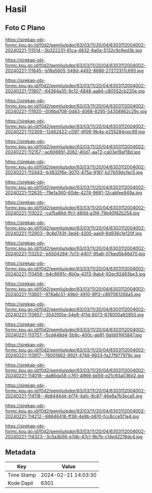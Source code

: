 # Hasil

## Foto C Plano

https://sirekap-obj-formc.kpu.go.id/f0d2/pemilu/pdpr/63/03/11/20/04/6303112004002-20240221-111514--3b322231-61ca-4832-8a0a-5132c9c6ed3b.jpg

https://sirekap-obj-formc.kpu.go.id/f0d2/pemilu/pdpr/63/03/11/20/04/6303112004002-20240221-111645--b18a5605-549d-4492-8686-27272317c695.jpg

https://sirekap-obj-formc.kpu.go.id/f0d2/pemilu/pdpr/63/03/11/20/04/6303112004002-20240221-111807--64364a35-9c12-4848-aa84-c80552cb220e.jpg

https://sirekap-obj-formc.kpu.go.id/f0d2/pemilu/pdpr/63/03/11/20/04/6303112004002-20240221-111920--006bd708-0d43-4068-8295-54358862c29c.jpg

https://sirekap-obj-formc.kpu.go.id/f0d2/pemilu/pdpr/63/03/11/20/04/6303112004002-20240221-112309--12462422-c097-4f09-9b4a-e255284cec99.jpg

https://sirekap-obj-formc.kpu.go.id/f0d2/pemilu/pdpr/63/03/11/20/04/6303112004002-20240221-112157--ac60695f-2062-40d7-aa72-ca03e19af18d.jpg

https://sirekap-obj-formc.kpu.go.id/f0d2/pemilu/pdpr/63/03/11/20/04/6303112004002-20240221-112443--b3832f6e-3070-475a-9187-b27b59dcfec5.jpg

https://sirekap-obj-formc.kpu.go.id/f0d2/pemilu/pdpr/63/03/11/20/04/6303112004002-20240221-112635--79e1a360-60de-4274-9661-12cabfee949a.jpg

https://sirekap-obj-formc.kpu.go.id/f0d2/pemilu/pdpr/63/03/11/20/04/6303112004002-20240221-113022--ca15a86d-ffc1-480d-a3f4-79e40f42b254.jpg

https://sirekap-obj-formc.kpu.go.id/f0d2/pemilu/pdpr/63/03/11/20/04/6303112004002-20240221-112903--9c8d743f-3ed4-4205-aae9-8d936cfe120f.jpg

https://sirekap-obj-formc.kpu.go.id/f0d2/pemilu/pdpr/63/03/11/20/04/6303112004002-20240221-113252--b5504284-7cf3-4407-95a6-07bed5b46d70.jpg

https://sirekap-obj-formc.kpu.go.id/f0d2/pemilu/pdpr/63/03/11/20/04/6303112004002-20240221-113456--b4c8691c-6b0a-4313-9ab4-92ec92463be3.jpg

https://sirekap-obj-formc.kpu.go.id/f0d2/pemilu/pdpr/63/03/11/20/04/6303112004002-20240221-113601--978a6c51-49b0-4910-8ff2-c897061266a5.jpg

https://sirekap-obj-formc.kpu.go.id/f0d2/pemilu/pdpr/63/03/11/20/04/6303112004002-20240221-113657--3543105e-54e8-411d-8073-676005a92850.jpg

https://sirekap-obj-formc.kpu.go.id/f0d2/pemilu/pdpr/63/03/11/20/04/6303112004002-20240221-113757--5cd448d4-5b9c-400c-ab81-9a1d01f45847.jpg

https://sirekap-obj-formc.kpu.go.id/f0d2/pemilu/pdpr/63/03/11/20/04/6303112004002-20240221-113917--76001662-992f-4748-9933-fa27f977979c.jpg

https://sirekap-obj-formc.kpu.go.id/f0d2/pemilu/pdpr/63/03/11/20/04/6303112004002-20240221-114018--da86da58-c761-4969-bb59-e21c93a036d2.jpg

https://sirekap-obj-formc.kpu.go.id/f0d2/pemilu/pdpr/63/03/11/20/04/6303112004002-20240221-114118--4b8444d4-bf74-4afc-8c87-46e6a7b3eca5.jpg

https://sirekap-obj-formc.kpu.go.id/f0d2/pemilu/pdpr/63/03/11/20/04/6303112004002-20240221-114212--68646418-ff38-4e9b-b610-fcc8cce5f1e4.jpg

https://sirekap-obj-formc.kpu.go.id/f0d2/pemilu/pdpr/63/03/11/20/04/6303112004002-20240221-114323--3c5a3b56-e7db-47c1-8b7b-c14e42216dc4.jpg


## Metadata

| Key        | Value               |
| ---------- | ------------------- |
| Time Stamp | 2024-02-21 14:03:30 |
| Kode Dapil | 6301                |



